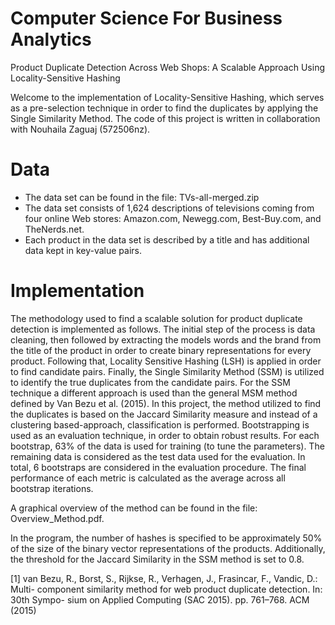 # Computer Science For Business Analytics
Product Duplicate Detection Across Web Shops: A Scalable Approach Using Locality-Sensitive Hashing

Welcome to the implementation of Locality-Sensitive Hashing, which serves as a pre-selection technique in order to find the duplicates by applying the Single Similarity Method.
The code of this project is written in collaboration with Nouhaila Zaguaj (572506nz). 

# Data
- The data set can be found in the file: TVs-all-merged.zip
- The data set consists of 1,624 descriptions of televisions coming from four online Web stores: Amazon.com, Newegg.com, Best-Buy.com, and TheNerds.net.
- Each product in the data set is described by a title and has additional data kept in key-value pairs.

# Implementation
The methodology used to find a scalable solution for product duplicate detection is implemented as follows.
The initial step of the process is data cleaning, then followed by extracting the models words and the brand from the title of the product in order to create binary representations for every product. Following that, Locality Sensitive Hashing (LSH) is applied in order to find candidate pairs. Finally, the Single Similarity Method (SSM) is utilized to identify the true duplicates from the candidate pairs. For the SSM technique a different approach is used than the general MSM method defined by Van Bezu et al. (2015). In this project, the method utilized to find the duplicates is based on the Jaccard Similarity measure and instead of a clustering based-approach, classification is performed. 
Bootstrapping is used as an evaluation technique, in order to obtain robust results. For each bootstrap, 63% of the data is used for training (to tune the parameters). The remaining data is considered as the test data used for the evaluation. In total, 6 bootstraps are considered in the evaluation procedure. The final performance of each metric is calculated as the average across all bootstrap iterations.

A graphical overview of the method can be found in the file: Overview_Method.pdf.

In the program, the number of hashes is specified to be approximately 50% of the size of the binary vector representations of the products. Additionally, the threshold for the Jaccard Similarity in the SSM method is set to 0.8. 


[1] van Bezu, R., Borst, S., Rijkse, R., Verhagen, J., Frasincar, F., Vandic, D.: Multi-
component similarity method for web product duplicate detection. In: 30th Sympo-
sium on Applied Computing (SAC 2015). pp. 761–768. ACM (2015)
